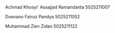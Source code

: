Achmad Khosyi' Assajjad Ramandanta  5025211007


Duevano Fairuz Pandya               5025211052


Muhammad Zien Zidan                 5025211122